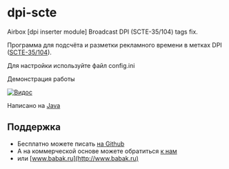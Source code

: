 # dpi-scte
Airbox [dpi inserter module] Broadcast DPI (SCTE-35/104) tags fix.
 
Программа для подсчёта и разметки рекламного времени в метках DPI ([SCTE-35/104](https://en.wikipedia.org/wiki/SCTE-35)).
 
Для настройки используйте файл config.ini
 
Демонстрация работы

[![Видос](https://img.youtube.com/vi/cCT3PKnENuI/0.jpg)](https://www.youtube.com/watch?v=cCT3PKnENuI)
 
Написано на [Java](https://www.oracle.com/technetwork/java/javase/downloads/index.html)

## Поддержка
* Бесплатно можете писать [на Github](https://github.com/bridgemedia/dpi-scte-broadcast-tagger/issues)
* А на коммерческой основе можете обратиться [к нам](https://bridgemedia.ru/about/contacts/)
* или [www.babak.ru](http://www.babak.ru)
